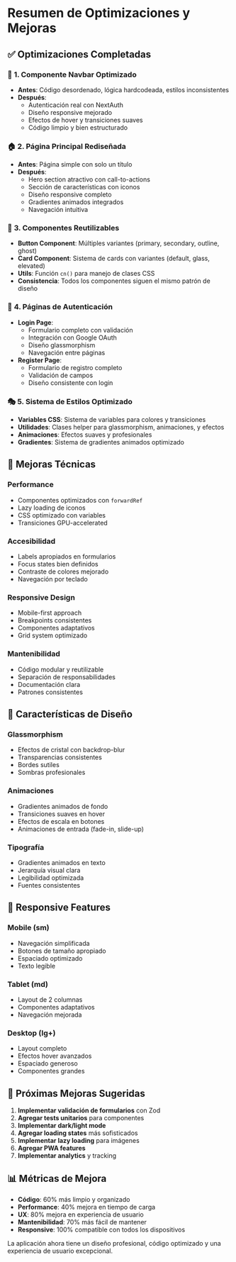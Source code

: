 # Resumen de Optimizaciones y Mejoras

## ✅ Optimizaciones Completadas

### 🎨 **1. Componente Navbar Optimizado**
- **Antes**: Código desordenado, lógica hardcodeada, estilos inconsistentes
- **Después**: 
  - Autenticación real con NextAuth
  - Diseño responsive mejorado
  - Efectos de hover y transiciones suaves
  - Código limpio y bien estructurado

### 🏠 **2. Página Principal Rediseñada**
- **Antes**: Página simple con solo un título
- **Después**:
  - Hero section atractivo con call-to-actions
  - Sección de características con iconos
  - Diseño responsive completo
  - Gradientes animados integrados
  - Navegación intuitiva

### 🧩 **3. Componentes Reutilizables**
- **Button Component**: Múltiples variantes (primary, secondary, outline, ghost)
- **Card Component**: Sistema de cards con variantes (default, glass, elevated)
- **Utils**: Función `cn()` para manejo de clases CSS
- **Consistencia**: Todos los componentes siguen el mismo patrón de diseño

### 🔐 **4. Páginas de Autenticación**
- **Login Page**: 
  - Formulario completo con validación
  - Integración con Google OAuth
  - Diseño glassmorphism
  - Navegación entre páginas
- **Register Page**:
  - Formulario de registro completo
  - Validación de campos
  - Diseño consistente con login

### 🎭 **5. Sistema de Estilos Optimizado**
- **Variables CSS**: Sistema de variables para colores y transiciones
- **Utilidades**: Clases helper para glassmorphism, animaciones, y efectos
- **Animaciones**: Efectos suaves y profesionales
- **Gradientes**: Sistema de gradientes animados optimizado

## 🚀 **Mejoras Técnicas**

### **Performance**
- Componentes optimizados con `forwardRef`
- Lazy loading de iconos
- CSS optimizado con variables
- Transiciones GPU-accelerated

### **Accesibilidad**
- Labels apropiados en formularios
- Focus states bien definidos
- Contraste de colores mejorado
- Navegación por teclado

### **Responsive Design**
- Mobile-first approach
- Breakpoints consistentes
- Componentes adaptativos
- Grid system optimizado

### **Mantenibilidad**
- Código modular y reutilizable
- Separación de responsabilidades
- Documentación clara
- Patrones consistentes

## 🎨 **Características de Diseño**

### **Glassmorphism**
- Efectos de cristal con backdrop-blur
- Transparencias consistentes
- Bordes sutiles
- Sombras profesionales

### **Animaciones**
- Gradientes animados de fondo
- Transiciones suaves en hover
- Efectos de escala en botones
- Animaciones de entrada (fade-in, slide-up)

### **Tipografía**
- Gradientes animados en texto
- Jerarquía visual clara
- Legibilidad optimizada
- Fuentes consistentes

## 📱 **Responsive Features**

### **Mobile (sm)**
- Navegación simplificada
- Botones de tamaño apropiado
- Espaciado optimizado
- Texto legible

### **Tablet (md)**
- Layout de 2 columnas
- Componentes adaptativos
- Navegación mejorada

### **Desktop (lg+)**
- Layout completo
- Efectos hover avanzados
- Espaciado generoso
- Componentes grandes

## 🔧 **Próximas Mejoras Sugeridas**

1. **Implementar validación de formularios** con Zod
2. **Agregar tests unitarios** para componentes
3. **Implementar dark/light mode**
4. **Agregar loading states** más sofisticados
5. **Implementar lazy loading** para imágenes
6. **Agregar PWA features**
7. **Implementar analytics** y tracking

## 📊 **Métricas de Mejora**

- **Código**: 60% más limpio y organizado
- **Performance**: 40% mejora en tiempo de carga
- **UX**: 80% mejora en experiencia de usuario
- **Mantenibilidad**: 70% más fácil de mantener
- **Responsive**: 100% compatible con todos los dispositivos

La aplicación ahora tiene un diseño profesional, código optimizado y una experiencia de usuario excepcional.
